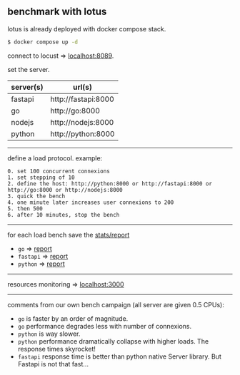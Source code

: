 ## benchmark with lotus

lotus is already deployed with docker compose stack.

````bash
$ docker compose up -d
````
connect to locust => [localhost:8089](http://localhost:8089).

set the server.

| server(s) | url(s)              |
|-----------|---------------------|
| fastapi   | http://fastapi:8000 |
| go        | http://go:8000      |
| nodejs    | http://nodejs:8000  |
| python    | http://python:8000  |

---
define a load protocol. example:

````text
0. set 100 concurrent connexions
1. set stepping of 10 
2. define the host: http://python:8000 or http://fastapi:8000 or http://go:8000 or http://nodejs:8000
3. quick the bench
4. one minute later increases user connexions to 200
5. then 500
6. after 10 minutes, stop the bench
````
---
for each load bench save the [stats/report](http://localhost:8089/stats/report) 

- `go` => [report](./reports/report_go.html)
- `fastapi` => [report](./reports/report_fastapi.html)
- `python` => [report](./reports/report_python.html)


---

resources monitoring => [localhost:3000](http://localhost:3000/containers/docker)

---

comments from our own bench campaign (all server are given 0.5 CPUs):

- `go` is faster by an order of magnitude.
- `go` performance degrades less with number of connexions. 
- `python` is way slower.
- `python` performance dramatically collapse with higher loads. The response times skyrocket!
- `fastapi` response time is better than python native Server library. But Fastapi is not that fast...
